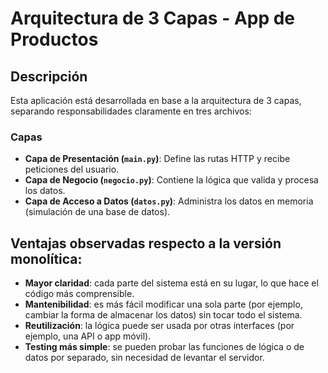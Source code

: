 # Arquitectura de 3 Capas - App de Productos

## Descripción

Esta aplicación está desarrollada en base a la arquitectura de 3 capas, separando responsabilidades claramente en tres archivos:

### Capas

- **Capa de Presentación (`main.py`)**: Define las rutas HTTP y recibe peticiones del usuario.
- **Capa de Negocio (`negocio.py`)**: Contiene la lógica que valida y procesa los datos.
- **Capa de Acceso a Datos (`datos.py`)**: Administra los datos en memoria (simulación de una base de datos).

## Ventajas observadas respecto a la versión monolítica:

- **Mayor claridad**: cada parte del sistema está en su lugar, lo que hace el código más comprensible.
- **Mantenibilidad**: es más fácil modificar una sola parte (por ejemplo, cambiar la forma de almacenar los datos) sin tocar todo el sistema.
- **Reutilización**: la lógica puede ser usada por otras interfaces (por ejemplo, una API o app móvil).
- **Testing más simple**: se pueden probar las funciones de lógica o de datos por separado, sin necesidad de levantar el servidor.
